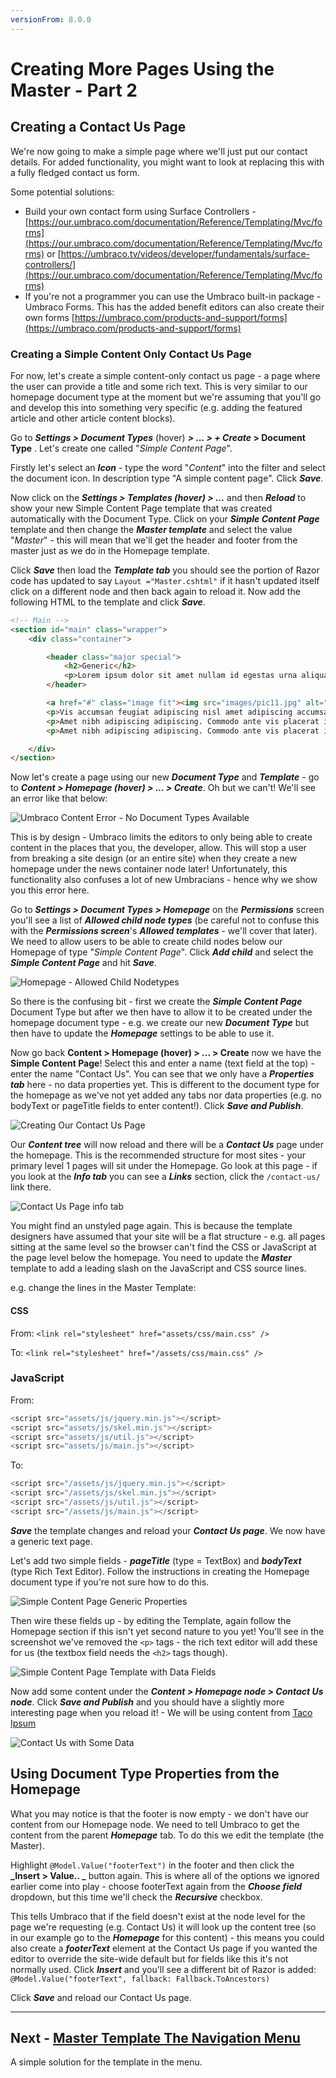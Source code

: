 ```yaml
---
versionFrom: 8.0.0
---
```

# Creating More Pages Using the Master - Part 2

## Creating a Contact Us Page 


We're now going to make a simple page where we'll just put our contact details. For added functionality, you might want to look at replacing this with a fully fledged contact us form.


Some potential solutions:

* Build your own contact form using Surface Controllers - [https://our.umbraco.com/documentation/Reference/Templating/Mvc/forms](https://our.umbraco.com/documentation/Reference/Templating/Mvc/forms) or [https://umbraco.tv/videos/developer/fundamentals/surface-controllers/](https://our.umbraco.com/documentation/Reference/Templating/Mvc/forms)
* If you're not a programmer you can use the Umbraco built-in package - Umbraco Forms. This has the added benefit editors can also create their own forms [https://umbraco.com/products-and-support/forms](https://umbraco.com/products-and-support/forms)

### Creating a Simple Content Only Contact Us Page 

For now, let's create a simple content-only contact us page - a page where the user can provide a title and some rich text. This is very similar to our homepage document type at the moment but we're assuming that you'll go and develop this into something very specific (e.g. adding the featured article and other article content blocks). 


Go to **_Settings > Document Types_** (hover) **_> ... > + Create_ > Document Type** .  Let's create one called "_Simple Content Page_". 

Firstly let's select an **_Icon_** - type the word "_Content_" into the filter and select the document icon. In description type "A simple content page".  Click **_Save_**.


Now click on the **_Settings > Templates (hover) > ..._** and then **_Reload_** to show your new Simple Content Page template that was created automatically with the Document Type.  Click on your **_Simple Content Page_** template and then change the **_Master template_** and select the value "_Master_" - this will mean that we'll get the header and footer from the master just as we do in the Homepage template.  


Click **_Save_** then load the **_Template tab_** you should see the portion of Razor code has updated to say `Layout ="Master.cshtml"` if it hasn't updated itself click on a different node and then back again to reload it. Now add the following HTML to the template and click **_Save_**. 

```html
<!-- Main -->
<section id="main" class="wrapper">
    <div class="container">

        <header class="major special">
            <h2>Generic</h2>
            <p>Lorem ipsum dolor sit amet nullam id egestas urna aliquam</p>
        </header>

        <a href="#" class="image fit"><img src="images/pic11.jpg" alt="" /></a>
        <p>Vis accumsan feugiat adipiscing nisl amet adipiscing accumsan blandit accumsan sapien blandit ac amet faucibus aliquet placerat commodo. Interdum ante aliquet commodo accumsan vis phasellus adipiscing. Ornare a in lacinia. Vestibulum accumsan ac metus massa tempor. Accumsan in lacinia ornare massa amet. Ac interdum ac non praesent. Cubilia lacinia interdum massa faucibus blandit nullam. Accumsan phasellus nunc integer. Accumsan euismod nunc adipiscing lacinia erat ut sit. Arcu amet. Id massa aliquet arcu accumsan lorem amet accumsan.</p>
        <p>Amet nibh adipiscing adipiscing. Commodo ante vis placerat interdum massa massa primis. Tempus condimentum tempus non ac varius cubilia adipiscing placerat lorem turpis at. Aliquet lorem porttitor interdum. Amet lacus. Aliquam lobortis faucibus blandit ac phasellus. In amet magna non interdum volutpat porttitor metus a ante ac neque. Nisi turpis. Commodo col. Interdum adipiscing mollis ut aliquam id ante adipiscing commodo integer arcu amet Ac interdum ac non praesent. Cubilia lacinia interdum massa faucibus blandit nullam. Accumsan phasellus nunc integer. Accumsan euismod nunc adipiscing lacinia erat ut sit. Arcu amet. Id massa aliquet arcu accumsan lorem amet accumsan commodo odio cubilia ac eu interdum placerat placerat arcu commodo lobortis adipiscing semper ornare pellentesque.</p>
        <p>Amet nibh adipiscing adipiscing. Commodo ante vis placerat interdum massa massa primis. Tempus condimentum tempus non ac varius cubilia adipiscing placerat lorem turpis at. Aliquet lorem porttitor interdum. Amet lacus. Aliquam lobortis faucibus blandit ac phasellus. In amet magna non interdum volutpat porttitor metus a ante ac neque. Nisi turpis. Commodo col. Interdum adipiscing mollis ut aliquam id ante adipiscing commodo integer arcu amet blandit adipiscing arcu ante.</p>

    </div>
</section>
```

Now let's create a page using our new **_Document Type_** and **_Template_** - go to **_Content > Homepage (hover) > ... > Create_**.  Oh but we can't!  We'll see an error like that below:

![Umbraco Content Error - No Document Types Available](images/figure-31-simple-content-page-cant-create-v8.png)

This is by design - Umbraco limits the editors to only being able to create content in the places that you, the developer, allow. This will stop a user from breaking a site design (or an entire site) when they create a new homepage under the news container node later! Unfortunately, this functionality also confuses a lot of new Umbracians - hence why we show you this error here.  

Go to **_Settings > Document Types > Homepage_** on the **_Permissions_**  screen you'll see a list of **_Allowed child node types_** (be careful not to confuse this with the **_Permissions screen_**'s **_Allowed templates_** - we'll cover that later).  We need to allow users to be able to create child nodes below our Homepage of type "_Simple Content Page_". Click **_Add child_** and select the **_Simple Content Page_** and hit **_Save_**. 

![Homepage - Allowed Child Nodetypes](images/figure-32-homepage-allowed-child-v8.png)

So there is the confusing bit - first we create the **_Simple Content Page_** Document Type but after we then have to allow it to be created under the homepage document type - e.g. we create our new **_Document Type_** but then have to update the **_Homepage_** settings to be able to use it. 

Now go back **Content > Homepage (hover) > ... > Create** now we have the **Simple Content Page**! Select this and enter a name (text field at the top) - enter the name "Contact Us". You can see that we only have a **_Properties tab_** here - no data properties yet. This is different to the document type for the homepage as we've not yet added any tabs nor data properties (e.g. no bodyText or pageTitle fields to enter content!).  Click **_Save and Publish_**. 

![Creating Our Contact Us Page](images/figure-33-contact-us-v8.png)

Our **_Content tree_** will now reload and there will be a **_Contact Us_** page under the homepage. This is the recommended structure for most sites - your primary level 1 pages will sit under the Homepage. Go look at this page - if you look at the **_Info tab_** you can see a **_Links_** section, click the `/contact-us/` link there.

![Contact Us Page info tab](images/figure-33a-contact-us-info-v8.png)

You might find an unstyled page again. This is because the template designers have assumed that your site will be a flat structure - e.g. all pages sitting at the same level so the browser can't find the CSS or JavaScript at the page level below the homepage. You need to update the **_Master_** template to add a leading slash on the JavaScript and CSS source lines. 

e.g.  change the lines in the Master Template:

#### CSS
From: `<link rel="stylesheet" href="assets/css/main.css" />`

To: `<link rel="stylesheet" href="/assets/css/main.css" />`

### JavaScript
From: 
```javascript
<script src="assets/js/jquery.min.js"></script>
<script src="assets/js/skel.min.js"></script>
<script src="assets/js/util.js"></script>
<script src="assets/js/main.js"></script>
```

To: 
```javascript
<script src="/assets/js/jquery.min.js"></script>
<script src="/assets/js/skel.min.js"></script>
<script src="/assets/js/util.js"></script>
<script src="/assets/js/main.js"></script>
```

**_Save_** the template changes and reload your **_Contact Us page_**. We now have a generic text page. 


Let's add two simple fields - **_pageTitle_** (type = TextBox) and **_bodyText_** (type Rich Text Editor).  Follow the instructions in creating the Homepage document type if you're not sure how to do this. 

![Simple Content Page Generic Properties](images/figure-34-contact-us-generic-properties-v8.png)

Then wire these fields up - by editing the Template, again follow the Homepage section if this isn't yet second nature to you yet! You'll see in the screenshot we've removed the `<p>` tags - the rich text editor will add these for us (the textbox field needs the `<h2>` tags though).

![Simple Content Page Template with Data Fields](images/figure-35-contact-us-template-with-data-fields-v8.png)

Now add some content under the **_Content > Homepage node > Contact Us node_**. Click **_Save and Publish_** and you should have a slightly more interesting page when you reload it! - We will be using content from [Taco Ipsum](https://www.tacoipsum.com/1.html#ipsum)

![Contact Us with Some Data](images/figure-36-contact-us-with-some-data-v8.png)

## Using Document Type Properties from the Homepage

What you may notice is that the footer is now empty - we don't have our content from our Homepage node. We need to tell Umbraco to get the content from the parent **_Homepage_** tab. To do this we edit the template (the Master). 

Highlight `@Model.Value("footerText")` in the footer and then click the **_Insert > Value.. _** button again.
This is where all of the options we ignored earlier come into play - choose footerText again from the **_Choose field_** dropdown, but this time we'll check the **_Recursive_** checkbox. 

This tells Umbraco that if the field doesn't exist at the node level for the page we're requesting (e.g. Contact Us) it will look up the content tree (so in our example go to the **_Homepage_** for this content) - this means you could also create a **_footerText_** element at the Contact Us page if you wanted the editor to override the site-wide default but for fields like this it's not normally used.  Click **_Insert_** and you'll see a different bit of Razor is added: `@Model.Value("footerText", fallback: Fallback.ToAncestors)`

Click **_Save_** and reload our Contact Us page. 

---
## Next - [Master Template The Navigation Menu](Master-Template-The-Navigation-Menu/index-v8.md)
A simple solution for the template in the menu. 

